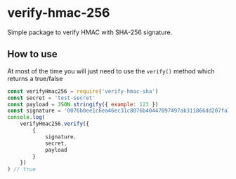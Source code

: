 # verify-hmac-256
Simple package to verify HMAC with SHA-256 signature.

## How to use
At most of the time you will just need to use the `verify()` method which returns a true/false

```javascript
const verifyHmac256 = require('verify-hmac-sha')
const secret = 'test-secret'
const payload = JSON.stringify({ example: 123 })
const signature = '0076b0ee1c6ea46ec31c8076b40447097497ab311866dd207fa7708e7a2bcc43'
console.log(
    verifyHmac256.verify({
        {
            signature,
            secret,
            payload
        }
    })
) // true
```

